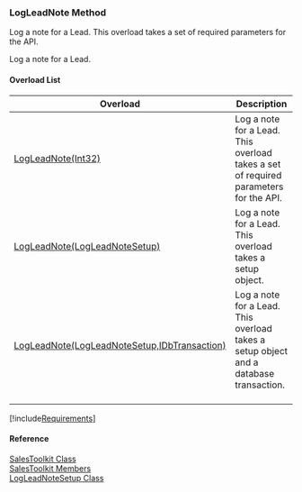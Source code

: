 ﻿### LogLeadNote Method

Log a note for a Lead. This overload takes a set of required parameters for the API.

Log a note for a Lead.

#### Overload List

| Overload | Description |
| --- | --- |
| [LogLeadNote(Int32)](FChoice.Toolkits.Clarify~FChoice.Toolkits.Clarify.Sales.SalesToolkit~LogLeadNote(Int32).md) | Log a note for a Lead. This overload takes a set of required parameters for the API.   |
| [LogLeadNote(LogLeadNoteSetup)](FChoice.Toolkits.Clarify~FChoice.Toolkits.Clarify.Sales.SalesToolkit~LogLeadNote(LogLeadNoteSetup).md) | Log a note for a Lead. This overload takes a setup object.   |
| [LogLeadNote(LogLeadNoteSetup,IDbTransaction)](FChoice.Toolkits.Clarify~FChoice.Toolkits.Clarify.Sales.SalesToolkit~LogLeadNote(LogLeadNoteSetup,IDbTransaction).md) | Log a note for a Lead. This overload takes a setup object and a database transaction.   |

[!include[Requirements](../partials/requirements.md)]



#### Reference

[SalesToolkit Class](FChoice.Toolkits.Clarify~FChoice.Toolkits.Clarify.Sales.SalesToolkit.md)  
[SalesToolkit Members](FChoice.Toolkits.Clarify~FChoice.Toolkits.Clarify.Sales.SalesToolkit_members.md)  
[LogLeadNoteSetup Class](FChoice.Toolkits.Clarify~FChoice.Toolkits.Clarify.Sales.LogLeadNoteSetup.md)
